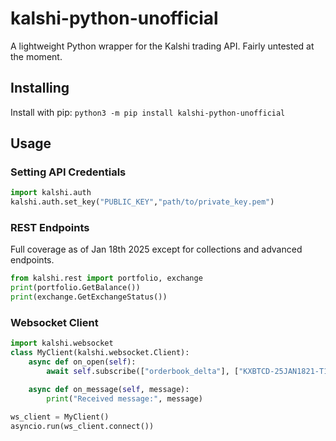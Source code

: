 # kalshi-python-unofficial

A lightweight Python wrapper for the Kalshi trading API. Fairly untested at the moment.

## Installing
Install with pip: `python3 -m pip install kalshi-python-unofficial`

## Usage
### Setting API Credentials
```python
import kalshi.auth
kalshi.auth.set_key("PUBLIC_KEY","path/to/private_key.pem")
```

### REST Endpoints
Full coverage as of Jan 18th 2025 except for collections and advanced endpoints.
```python
from kalshi.rest import portfolio, exchange
print(portfolio.GetBalance())
print(exchange.GetExchangeStatus())
```

### Websocket Client
```python
import kalshi.websocket
class MyClient(kalshi.websocket.Client):
    async def on_open(self):
        await self.subscribe(["orderbook_delta"], ["KXBTCD-25JAN1821-T104249.99"])

    async def on_message(self, message):
        print("Received message:", message)

ws_client = MyClient()
asyncio.run(ws_client.connect())
```